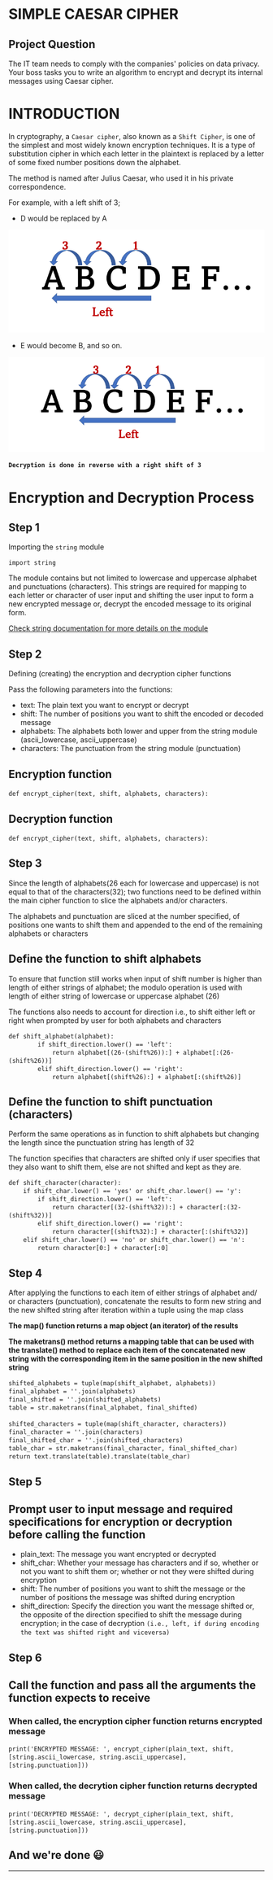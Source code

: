 # **SIMPLE CAESAR CIPHER**

## **Project Question**

The IT team needs to comply with the companies' policies on data privacy. Your boss tasks you to write an algorithm to encrypt and decrypt its internal messages using Caesar cipher.

# INTRODUCTION

In cryptography, a `Caesar cipher`, also known as a `Shift Cipher`, is one of the simplest and most widely known encryption techniques. It is a type of substitution cipher in which each letter in the plaintext is replaced by a letter of some fixed number positions down the alphabet.

The method is named after Julius Caesar, who used it in his private correspondence.

For example, with a left shift of 3;

- D would be replaced by A

![Left Shift 'D' by 3 Positions](./pics/3_left_shift_D.png)

- E would become B, and so on.

![Left Shift 'E' by 3 Positions](./pics/3_left_shift_E.png)

**`Decryption is done in reverse with a right shift of 3`**

# **Encryption and Decryption Process**

## **Step 1**

Importing the `string` module

    import string

The module contains but not limited to lowercase and uppercase alphabet and punctuations (characters). This strings are required for mapping to each letter or character of user input and shifting the user input to form a new encrypted message or, decrypt the encoded message to its original form.

[Check string documentation for more details on the module](https://docs.python.org/3/library/string.html)

## **Step 2**

Defining (creating) the encryption and decryption cipher functions

Pass the following parameters into the functions:

- text: The plain text you want to encrypt or decrypt
- shift: The number of positions you want to shift the encoded or decoded message
- alphabets: The alphabets both lower and upper from the string module (ascii_lowercase, ascii_uppercase)
- characters: The punctuation from the string module (punctuation)

## Encryption function

    def encrypt_cipher(text, shift, alphabets, characters):

## Decryption function

    def encrypt_cipher(text, shift, alphabets, characters):

## **Step 3**

Since the length of alphabets(26 each for lowercase and uppercase) is not equal to that of the characters(32); two functions need to be defined within the main cipher function to slice the alphabets and/or characters.

The alphabets and punctuation are sliced at the number specified, of positions one wants to shift them and appended to the end of the remaining alphabets or characters

## Define the function to shift alphabets

To ensure that function still works when input of shift number is higher than length of either strings of alphabet; the modulo operation is used with length of either string of lowercase or uppercase alphabet (26)

The functions also needs to account for direction i.e., to shift either left or right when prompted by user for both alphabets and characters

    def shift_alphabet(alphabet):
            if shift_direction.lower() == 'left':
                return alphabet[(26-(shift%26)):] + alphabet[:(26-(shift%26))]
            elif shift_direction.lower() == 'right':
                return alphabet[(shift%26):] + alphabet[:(shift%26)]

## Define the function to shift punctuation (characters)

Perform the same operations as in function to shift alphabets but changing the length since the punctuation string has length of 32

The function specifies that characters are shifted only if user specifies that they also want to shift them, else are not shifted and kept as they are.

    def shift_character(character):
        if shift_char.lower() == 'yes' or shift_char.lower() == 'y':
            if shift_direction.lower() == 'left':
                return character[(32-(shift%32)):] + character[:(32-(shift%32))]
            elif shift_direction.lower() == 'right':
                return character[(shift%32):] + character[:(shift%32)]
        elif shift_char.lower() == 'no' or shift_char.lower() == 'n':
            return character[0:] + character[:0]

## **Step 4**

After applying the functions to each item of either strings of alphabet and/ or characters (punctuation), concatenate the results to form new string and the new shifted string after iteration within a tuple using the map class

**The map() function returns a map object (an iterator) of the results**

**The maketrans() method returns a mapping table that can be used with the translate() method to replace each item of the concatenated new string with the corresponding item in the same position in the new shifted string**

    shifted_alphabets = tuple(map(shift_alphabet, alphabets))
    final_alphabet = ''.join(alphabets)
    final_shifted = ''.join(shifted_alphabets)
    table = str.maketrans(final_alphabet, final_shifted)

    shifted_characters = tuple(map(shift_character, characters))
    final_character = ''.join(characters)
    final_shifted_char = ''.join(shifted_characters)
    table_char = str.maketrans(final_character, final_shifted_char)
    return text.translate(table).translate(table_char)

## **Step 5**

## Prompt user to input message and required specifications for encryption or decryption before calling the function

- plain_text: The message you want encrypted or decrypted
- shift_char: Whether your message has characters and if so, whether or not you want to shift them or; whether or not they were shifted during encryption
- shift: The number of positions you want to shift the message or the number of positions the message was shifted during encryption
- shift_direction: Specify the direction you want the message shifted or, the opposite of the direction specified to shift the message during encryption; in the case of decryption `(i.e., left, if during encoding the text was shifted right and viceversa)`

## **Step 6**

## Call the function and pass all the arguments the function expects to receive

### **When called, the encryption cipher function returns encrypted message**

    print('ENCRYPTED MESSAGE: ', encrypt_cipher(plain_text, shift, [string.ascii_lowercase, string.ascii_uppercase], [string.punctuation]))

### **When called, the decrytion cipher function returns decrypted message**

    print('DECRYPTED MESSAGE: ', decrypt_cipher(plain_text, shift, [string.ascii_lowercase, string.ascii_uppercase], [string.punctuation]))

## And we're done 😃

---
